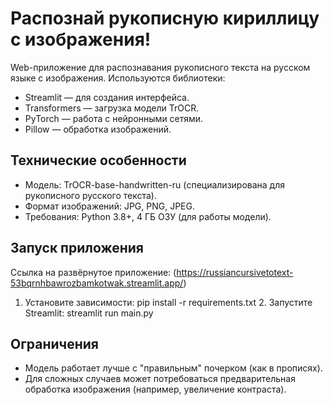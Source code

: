 # Распознай рукописную кириллицу с изображения!

Web-приложение для распознавания рукописного текста на русском языке с изображения. Используются библиотеки:
- Streamlit — для создания интерфейса.
- Transformers — загрузка модели TrOCR.
- PyTorch — работа с нейронными сетями.
- Pillow — обработка изображений.

## Технические особенности
- Модель: TrOCR-base-handwritten-ru (специализирована для рукописного русского текста).
- Формат изображений: JPG, PNG, JPEG.
- Требования: Python 3.8+, 4 ГБ ОЗУ (для работы модели).

## Запуск приложения

Ссылка на развёрнутое приложение: (https://russiancursivetotext-53bqrnhbawrozbamkotwak.streamlit.app/)

1. Установите зависимости:
     pip install -r requirements.txt
   2. Запустите Streamlit:
     streamlit run main.py
   
## Ограничения
- Модель работает лучше с "правильным" почерком (как в прописях).
- Для сложных случаев может потребоваться предварительная обработка изображения (например, увеличение контраста).
